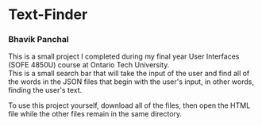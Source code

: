 # Text-Finder
### Bhavik Panchal

This is a small project I completed during my final year User Interfaces (SOFE 4850U) course at Ontario Tech University. \
This is a small search bar that will take the input of the user and find all of the words in the JSON files that begin with the user's input, in other words, finding the user's text. 

To use this project yourself, download all of the files, then open the HTML file while the other files remain in the same directory.
